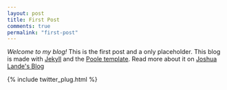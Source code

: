 ```yaml
---
layout: post
title: First Post
comments: true
permalink: "first-post"
---
```


*Welcome to my blog!* This is the first post and a only placeholder. This blog is made with [Jekyll](http://jekyllrb.com) and the [Poole template](https://github.com/poole/poole). Read more about it on [Joshua Lande's Blog](http://joshualande.com/jekyll-github-pages-poole/)


{% include twitter_plug.html %}